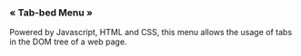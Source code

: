 <h3>« Tab-bed Menu »</h3>

Powered by Javascript, HTML and CSS, this menu allows the usage of tabs in the DOM tree of a web page. 
